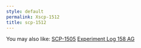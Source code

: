 ```yaml
---
style: default
permalink: Xscp-1512
title: scp-1512
---
```

You may also like:
[SCP-1505](http://scp-wiki.net/scp-1505)
[Experiment Log 158 AG](http://scp-wiki.net/experiment-log-158-ag)